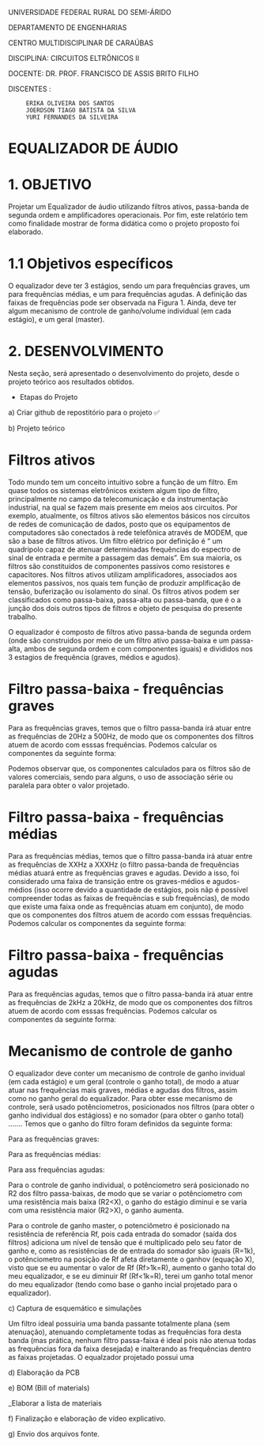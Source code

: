 UNIVERSIDADE FEDERAL RURAL DO SEMI-ÁRIDO

DEPARTAMENTO DE ENGENHARIAS

CENTRO MULTIDISCIPLINAR DE CARAÚBAS

DISCIPLINA: CIRCUITOS ELTRÔNICOS II

DOCENTE: DR. PROF. FRANCISCO DE ASSIS BRITO FILHO

DISCENTES :  
             
	     ERIKA OLIVEIRA DOS SANTOS
	     JOERDSON TIAGO BATISTA DA SILVA
	     YURI FERNANDES DA SILVEIRA

# EQUALIZADOR DE ÁUDIO

				 

# 1. OBJETIVO

  Projetar um Equalizador de áudio utilizando filtros ativos, passa-banda de segunda ordem e amplificadores operacionais. Por fim, este relatório tem como finalidade mostrar de forma didática como o projeto proposto foi elaborado.

# 1.1 Objetivos específicos

  O equalizador deve ter 3 estágios, sendo um para frequências graves, um para frequências médias, e um para frequências agudas. A definição das faixas de frequências pode ser observada na Figura 1. Ainda, deve ter algum mecanismo de controle de ganho/volume individual (em cada estágio), e um geral (master).

# 2. DESENVOLVIMENTO

Nesta seção, será apresentado o desenvolvimento do projeto, desde o projeto teórico aos resultados obtidos.

- Etapas do Projeto

a) Criar github de repostitório para o projeto ✅

b) Projeto teórico

# Filtros ativos
Todo mundo tem um conceito intuitivo sobre a função de um filtro. Em quase todos os sistemas eletrônicos existem algum tipo de filtro, principalmente no campo da telecomunicação e da instrumentação industrial, na qual se fazem mais presente em meios aos circuitos. Por exemplo, atualmente, os filtros ativos são elementos básicos nos circuitos de redes de comunicação de dados, posto que os equipamentos de computadores são conectados à rede telefônica através de MODEM, que são a base de filtros ativos. 
Um filtro elétrico por definição é “ um quadripolo capaz de atenuar determinadas frequências do espectro de sinal de entrada e permite a passagem das demais”. Em sua maioria, os filtros são constituídos de componentes passivos como resistores e capacitores. Nos filtros ativos utilizam amplificadores, associados aos elementos passivos, nos quais tem função de produzir amplificação de tensão, buferização ou isolamento do sinal. Os filtros ativos podem ser classificados como passa-baixa, passa-alta ou passa-banda, que é o a junção dos dois outros tipos de filtros e objeto de pesquisa do presente trabalho. 

O equalizador é composto de filtros ativo passa-banda de segunda ordem (onde são construidos por meio de um filtro ativo passa-baixa e um passa-alta, ambos de segunda ordem e com componentes iguais) e divididos nos 3 estagios de frequência (graves, médios e agudos). 


# Filtro passa-baixa - frequências graves
Para as frequências graves, temos que o filtro passa-banda irá atuar entre as frequências de 20Hz a 500Hz, de modo que os componentes dos filtros atuem de acordo com esssas frequências. Podemos calcular os componentes da seguinte forma:

Podemos observar que, os componentes calculados para os filtros são de valores comerciais, sendo para alguns, o uso de associação série ou paralela para obter o valor projetado.

# Filtro passa-baixa - frequências médias
Para as frequências médias, temos que o filtro passa-banda irá atuar entre as frequências de XXHz a XXXHz (o filtro passa-banda de frequências médias atuará entre as frequências graves e agudas. Devido a isso, foi considerado uma faixa de transição entre os graves-médios e agudos-médios (isso ocorre devido a quantidade de estágios, pois nãp é possível compreender todas as faixas de frequências e sub frequências), de modo que existe uma faixa onde as frequências atuam em conjunto), de modo que os componentes dos filtros atuem de acordo com esssas frequências. Podemos calcular os componentes da seguinte forma:

# Filtro passa-baixa - frequências agudas
Para as frequências agudas, temos que o filtro passa-banda irá atuar entre as frequências de 2kHz a 20kHz, de modo que os componentes dos filtros atuem de acordo com esssas frequências. Podemos calcular os componentes da seguinte forma:

# Mecanismo de controle de ganho
O equalizador deve conter um mecanismo de controle de ganho invidual (em cada estágio) e um geral (controle o ganho total), de modo a atuar atuar nas frequências mais graves, médias e agudas dos filtros, assim como no ganho geral do equalizador. Para obter esse mecanismo de controle, será usado potênciometros, posicionados nos filtros (para obter o ganho individual dos estágioss) e no somador (para obter o ganho total) ....... Temos que o ganho do filtro foram definidos da seguinte forma:

Para as frequências graves:

Para as frequências médias:

Para ass frequências agudas:

Para o controle de ganho individual, o potênciometro será posicionado no R2 dos filtro passa-baixas, de modo que se variar o potênciometro com uma resistência mais baixa (R2<X), o ganho do estágio diminui e se varia com uma resistência maior (R2>X), o ganho aumenta. 

Para o controle de ganho master, o potenciômetro é posicionado na resistência de referência Rf, pois cada entrada do somador (saída dos filtros) adiciona um nível de tensão que é multiplicado pelo seu fator de ganho e, como as resistências de de entrada do somador são iguais (R=1k), o potênciometro na posição de Rf afeta diretamente o ganhov (equação X), visto que se eu aumentar o valor de Rf (Rf>1k=R), aumento o ganho total do meu equalizador, e se eu diminuir Rf (Rf<1k=R), terei um ganho total menor do meu equalizador (tendo como base o ganho incial projetado para o equalizador).


c) Captura de esquemático e simulações


Um filtro ideal possuiria uma banda passante totalmente plana (sem atenuação), atenuando completamente todas as frequências fora desta banda (mas prática, nenhum filtro passa-faixa é ideal pois não atenua todas as frequências fora da faixa desejada) e inalterando as frequências dentro as faixas projetadas. O equalzador projetado possui uma 

d) Elaboração da PCB

e) BOM (Bill of materials)

_Elaborar a lista de materiais

f) Finalização e elaboração de vídeo explicativo.

g) Envio dos arquivos fonte.


